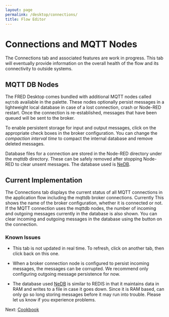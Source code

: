 ```yaml
---
layout: page
permalink: /desktop/connections/
title: Flow Editor
---
```

# Connections and MQTT Nodes

The Connections tab and associated features are work in progress.  This tab will eventually provide information on the overall health of the flow and its connectivity to outside systems.

## MQTT DB Nodes

The FRED Desktop comes bundled with additional MQTT nodes called `mqttdb` available in the palette.  These nodes optionally persist
messages in a lightweight local database in case of a lost connection, crash or Node-RED restart.  Once the connection is re-established, messages that have been queued will be sent to the broker.

To enable persistent storage for input and output messages, click on the appropriate check boxes in the broker configuration.  You can change the *compaction interval time* to compact the internal database and remove deleted messages.

Database files for a connection are stored in the Node-RED directory under the *mqttdb* directory.  These can be safely removed after stopping Node-RED to clear unsent messages.  The database
used is [NeDB](https://github.com/louischatriot/nedb).

## Current Implementation

The Connections tab displays the current status of all MQTT connections in the application flow including the mqttdb broker connections.  Currently This shows the name of the broker configuration, whether it is connected or not.  If the MQTT connection uses the mqttdb nodes, the number of incoming and outgoing messages currently in the database is also shown.  You can clear incoming and outgoing messages in the database using the button on the connection.

### Known Issues

* This tab is not updated in real time.  To refresh, click
on another tab, then click back on this one.

* When a broker connection node is configured to persist incoming messages, the messages can be corrupted.  We recommend only configuring outgoing message persistence for now.

* The database used [NeDB](https://github.com/louischatriot/nedb) is similar to REDIS in that it maintains data in RAM and writes to a file in case it goes down.  Since it is RAM based, can only go so long storing messages before it may run into trouble.  Please let us know if you experience problems.

Next: [Cookbook](/desktop/cookbook)